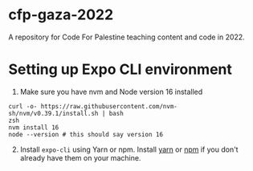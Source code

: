 # cfp-gaza-2022
A repository for Code For Palestine teaching content and code in 2022. 

# Setting up Expo CLI environment

1. Make sure you have nvm and Node version 16 installed
```
curl -o- https://raw.githubusercontent.com/nvm-sh/nvm/v0.39.1/install.sh | bash
zsh
nvm install 16
node --version # this should say version 16
```
2. Install `expo-cli` using Yarn or npm.
Install [yarn](https://classic.yarnpkg.com/lang/en/docs/install/#mac-stable) or [npm](https://docs.npmjs.com/downloading-and-installing-node-js-and-npm) if you don't already have them on your machine.

